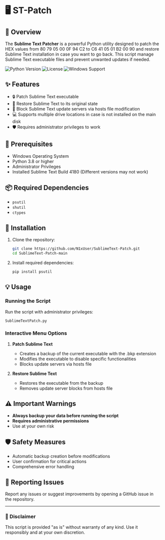 # 🖥️ ST-Patch

## 🌟 Overview

The **Sublime Text Patcher** is a powerful Python utility designed to patch the HEX values from 80 79 05 00 0F 94 C2 to C6 41 05 01 B2 00 90 and restore Sublime Text installation in case you want to go back. This script manage Sublime Text executable files and prevent unwanted updates if needed.

![Python Version](https://img.shields.io/badge/Python-3.8+-blue.svg)
![License](https://img.shields.io/badge/License-MIT-green.svg)
![Windows Support](https://img.shields.io/badge/Platform-Windows-informational.svg)

## ✨ Features

- 🔒 Patch Sublime Text executable
- 🔄 Restore Sublime Text to its original state
- 🚫 Block Sublime Text update servers via hosts file modification
- 💻 Supports multiple drive locations in case is not installed on the main disk
- 🛡️ Requires administrator privileges to work

## 🔧 Prerequisites

- Windows Operating System
- Python 3.8 or higher
- Administrator Privileges
- Installed Sublime Text Build 4180 (Different versions may not work)

## 📦 Required Dependencies

- `psutil`
- `shutil`
- `ctypes`

## 🚀 Installation

1. Clone the repository:
   ```bash
   git clone https://github.com/N1xUser/SublimeText-Patch.git
   cd SublimeText-Patch-main
   ```

2. Install required dependencies:
   ```bash
   pip install psutil
   ```

## 💡 Usage

### Running the Script

Run the script with administrator privileges:

```bash
SublimeTextPatch.py
```

### Interactive Menu Options

1. **Patch Sublime Text**
   - Creates a backup of the current executable with the .bkp extension
   - Modifies the executable to disable specific functionalities
   - Blocks update servers via hosts file

2. **Restore Sublime Text**
   - Restores the executable from the backup
   - Removes update server blocks from hosts file

## ⚠️ Important Warnings

- **Always backup your data before running the script**
- **Requires administrative permissions**
- Use at your own risk

## 🛡️ Safety Measures

- Automatic backup creation before modifications
- User confirmation for critical actions
- Comprehensive error handling

## 🐛 Reporting Issues

Report any issues or suggest improvements by opening a GitHub issue in the repository.

---

### 🌈 Disclaimer

This script is provided "as is" without warranty of any kind. Use it responsibly and at your own discretion.

